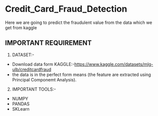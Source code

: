 # Credit_Card_Fraud_Detection
Here we are going to predict the fraudulent value from the data which we get from kaggle 
## IMPORTANT REQUIREMENT
1. DATASET:-

  * Download data form KAGGLE:-https://www.kaggle.com/datasets/mlg-ulb/creditcardfraud
  * the data is in the perfect form means (the feature are extracted using Principal Componemt Analysis). 
 
2. IMPORTANT TOOLS:-
  * NUMPY
  * PANDAS
  * SKLearn
  
